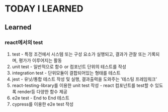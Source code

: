 # TODAY I LEARNED

## Learned

### react에서의 test

1. test
		- 특정 조건에서 시스템 또는 구성 요소가 실행되고,
		결과가 관찰 또는 기록되며, 평가가 이루어지는 활동
2. unit test
		- 일반적으로 함수 or 컴포넌트 단위의 테스트를 작성
3. integration test
		- 단위모듈이 결합되어있는 형태를 테스트
4. jest
		- 유닛/통합 테스트 작성 및 실행, 결과출력을 도와주는 '테스팅 프레임워크'
5. react-testing-library를 이용한 unit test 작성
		- react 컴포넌트를 test할 수 있도록 render등 다양한 함수 제공
6. e2e test
		- End to End 테스트
7. cypress를 이용한 e2e test 작성
